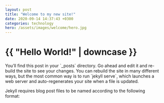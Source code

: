 ```yaml
---
layout: post
title: "Welcome to my new site!"
date: 2020-09-14 14:37:43 +0300
categories: technology
hero: /assets/images/welcome/hero.jpg
---
```

<h1>{{ "Hello World!" | downcase }}</h1>
You’ll find this post in your `_posts` directory. Go ahead and edit it and re-build the site to see your changes. You can rebuild the site in many different ways, but the most common way is to run `jekyll serve`, which launches a web server and auto-regenerates your site when a file is updated.

Jekyll requires blog post files to be named according to the following format: